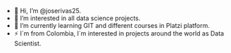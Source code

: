 - 👋 Hi, I’m @joserivas25.
- 👀 I’m interested in all data science projects.
- 🌱 I’m currently learning GIT and different courses in Platzi platform.
- ⚡ I´m from Colombia, I´m interested in projects around the world as Data Scientist.

<!---
joserivas25/joserivas25 is a ✨ special ✨ repository because its `README.md` (this file) appears on your GitHub profile.
You can click the Preview link to take a look at your changes.
--->
